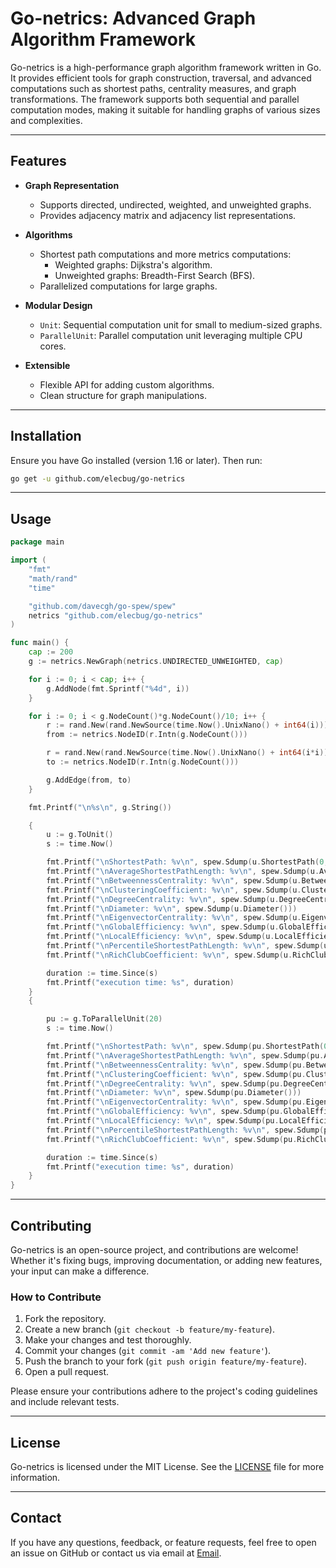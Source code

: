 # Go-netrics: Advanced Graph Algorithm Framework

Go-netrics is a high-performance graph algorithm framework written in Go. It provides efficient tools for graph construction, traversal, and advanced computations such as shortest paths, centrality measures, and graph transformations. The framework supports both sequential and parallel computation modes, making it suitable for handling graphs of various sizes and complexities.

---

## Features

- **Graph Representation**
  - Supports directed, undirected, weighted, and unweighted graphs.
  - Provides adjacency matrix and adjacency list representations.

- **Algorithms**
  - Shortest path computations and more metrics computations:
    - Weighted graphs: Dijkstra's algorithm.
    - Unweighted graphs: Breadth-First Search (BFS).
  - Parallelized computations for large graphs.

- **Modular Design**
  - `Unit`: Sequential computation unit for small to medium-sized graphs.
  - `ParallelUnit`: Parallel computation unit leveraging multiple CPU cores.

- **Extensible**
  - Flexible API for adding custom algorithms.
  - Clean structure for graph manipulations.

---

## Installation

Ensure you have Go installed (version 1.16 or later). Then run:

```bash
go get -u github.com/elecbug/go-netrics
```

---

## Usage

```go
package main

import (
	"fmt"
	"math/rand"
	"time"

	"github.com/davecgh/go-spew/spew"
	netrics "github.com/elecbug/go-netrics"
)

func main() {
    cap := 200
	g := netrics.NewGraph(netrics.UNDIRECTED_UNWEIGHTED, cap)

	for i := 0; i < cap; i++ {
		g.AddNode(fmt.Sprintf("%4d", i))
	}

	for i := 0; i < g.NodeCount()*g.NodeCount()/10; i++ {
		r := rand.New(rand.NewSource(time.Now().UnixNano() + int64(i)))
		from := netrics.NodeID(r.Intn(g.NodeCount()))

		r = rand.New(rand.NewSource(time.Now().UnixNano() + int64(i*i)))
		to := netrics.NodeID(r.Intn(g.NodeCount()))

		g.AddEdge(from, to)
	}

	fmt.Printf("\n%s\n", g.String())

	{
		u := g.ToUnit()
		s := time.Now()

		fmt.Printf("\nShortestPath: %v\n", spew.Sdump(u.ShortestPath(0, netrics.NodeID(cap-1))))
		fmt.Printf("\nAverageShortestPathLength: %v\n", spew.Sdump(u.AverageShortestPathLength()))
		fmt.Printf("\nBetweennessCentrality: %v\n", spew.Sdump(u.BetweennessCentrality()))
		fmt.Printf("\nClusteringCoefficient: %v\n", spew.Sdump(u.ClusteringCoefficient()))
		fmt.Printf("\nDegreeCentrality: %v\n", spew.Sdump(u.DegreeCentrality()))
		fmt.Printf("\nDiameter: %v\n", spew.Sdump(u.Diameter()))
		fmt.Printf("\nEigenvectorCentrality: %v\n", spew.Sdump(u.EigenvectorCentrality(1000, 1e-6)))
		fmt.Printf("\nGlobalEfficiency: %v\n", spew.Sdump(u.GlobalEfficiency()))
		fmt.Printf("\nLocalEfficiency: %v\n", spew.Sdump(u.LocalEfficiency()))
		fmt.Printf("\nPercentileShortestPathLength: %v\n", spew.Sdump(u.PercentileShortestPathLength(30)))
		fmt.Printf("\nRichClubCoefficient: %v\n", spew.Sdump(u.RichClubCoefficient(2)))

		duration := time.Since(s)
		fmt.Printf("execution time: %s", duration)
	}
	{

		pu := g.ToParallelUnit(20)
		s := time.Now()

		fmt.Printf("\nShortestPath: %v\n", spew.Sdump(pu.ShortestPath(0, netrics.NodeID(cap-1))))
		fmt.Printf("\nAverageShortestPathLength: %v\n", spew.Sdump(pu.AverageShortestPathLength()))
		fmt.Printf("\nBetweennessCentrality: %v\n", spew.Sdump(pu.BetweennessCentrality()))
		fmt.Printf("\nClusteringCoefficient: %v\n", spew.Sdump(pu.ClusteringCoefficient()))
		fmt.Printf("\nDegreeCentrality: %v\n", spew.Sdump(pu.DegreeCentrality()))
		fmt.Printf("\nDiameter: %v\n", spew.Sdump(pu.Diameter()))
		fmt.Printf("\nEigenvectorCentrality: %v\n", spew.Sdump(pu.EigenvectorCentrality(1000, 1e-6)))
		fmt.Printf("\nGlobalEfficiency: %v\n", spew.Sdump(pu.GlobalEfficiency()))
		fmt.Printf("\nLocalEfficiency: %v\n", spew.Sdump(pu.LocalEfficiency()))
		fmt.Printf("\nPercentileShortestPathLength: %v\n", spew.Sdump(pu.PercentileShortestPathLength(30)))
		fmt.Printf("\nRichClubCoefficient: %v\n", spew.Sdump(pu.RichClubCoefficient(2)))

		duration := time.Since(s)
		fmt.Printf("execution time: %s", duration)
	}
}
```

---

## Contributing

Go-netrics is an open-source project, and contributions are welcome! Whether it's fixing bugs, improving documentation, or adding new features, your input can make a difference.

### How to Contribute

1. Fork the repository.
2. Create a new branch (`git checkout -b feature/my-feature`).
3. Make your changes and test thoroughly.
4. Commit your changes (`git commit -am 'Add new feature'`).
5. Push the branch to your fork (`git push origin feature/my-feature`).
6. Open a pull request.

Please ensure your contributions adhere to the project's coding guidelines and include relevant tests.

---

## License

Go-netrics is licensed under the MIT License. See the [LICENSE](LICENSE) file for more information.

---

## Contact

If you have any questions, feedback, or feature requests, feel free to open an issue on GitHub or contact us via email at [Email](mailto:deveb1479@gmail.com).